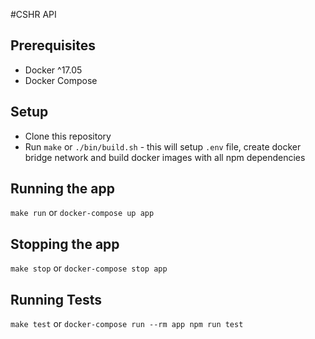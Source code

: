 #CSHR API

## Prerequisites

* Docker ^17.05
* Docker Compose

## Setup

* Clone this repository 
* Run `make` or `./bin/build.sh` - this will setup `.env` file, create docker bridge network and build docker images with all npm dependencies 

## Running the app

`make run` or `docker-compose up app`

## Stopping the app

`make stop` or `docker-compose stop app`

## Running Tests
`make test` or `docker-compose run --rm app npm run test`
